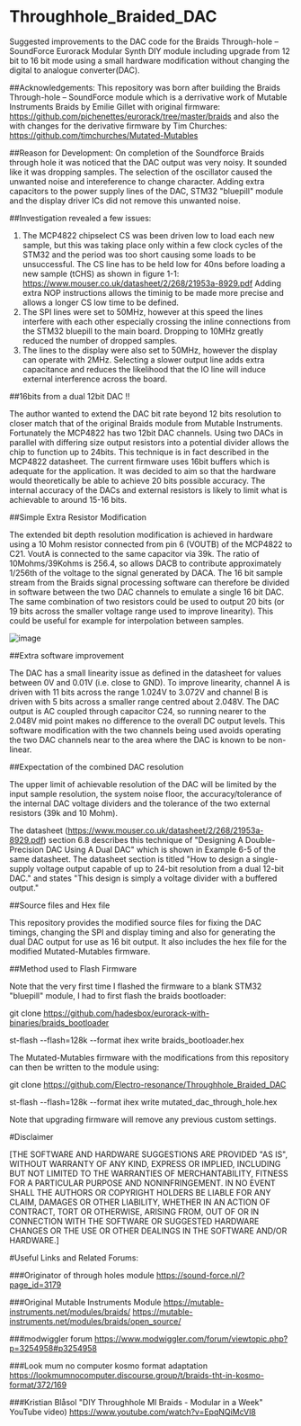 # Throughhole_Braided_DAC
Suggested improvements to the DAC code for the Braids Through-hole – SoundForce Eurorack Modular Synth DIY module including upgrade from 12 bit to 16 bit mode using a small hardware modification without changing the digital to analogue converter(DAC).


##Acknowledgements:
This repository was born after building the Braids Through-hole – SoundForce module which is a derrivative work of Mutable Instruments Braids by Emilie Gillet with original firmware: https://github.com/pichenettes/eurorack/tree/master/braids and also the with changes for the derivative firmware by Tim Churches: https://github.com/timchurches/Mutated-Mutables


##Reason for Development:
On completion of the Soundforce Braids through hole it was noticed that the DAC output was very noisy. It sounded like it was dropping samples. The selection of the oscillator caused the unwanted noise and intereference to change character. Adding extra capacitors to the power supply lines of the DAC, STM32 "bluepill" module and the display driver ICs did not remove this unwanted noise.

##Investigation revealed a few issues:
1) The MCP4822 chipselect CS was been driven low to load each new sample, but this was taking place only within a few clock cycles of the STM32 and the period was too short causing some loads to be unsuccessful. The CS line has to be held low for 40ns before loading a new sample (tCHS) as shown in figure 1-1: https://www.mouser.co.uk/datasheet/2/268/21953a-8929.pdf
Adding extra NOP instructions allows the timinig to be made more precise and allows a longer CS low time to be defined.
2) The SPI lines were set to 50MHz, however at this speed the lines interfere with each other especially crossing the inline connections from the STM32 bluepill to the main board. Dropping to 10MHz greatly reduced the number of dropped samples. 
3) The lines to the display were also set to 50MHz, however the display can operate with 2MHz. Selecting a slower output line adds extra capacitance and reduces the likelihood that the IO line will induce external interference across the board.


##16bits from a dual 12bit DAC !!

The author wanted to extend the DAC bit rate beyond 12 bits resolution to closer match that of the original Braids module from Mutable Instruments. Fortunately the MCP4822 has two 12bit DAC channels. Using two DACs in parallel with differing size output resistors into a potential divider allows the chip to function up to 24bits. This technique is in fact described in the MCP4822 datasheet. The current firmware uses 16bit buffers which is adequate for the application. It was decided to aim so that the hardware would theoretically be able to achieve 20 bits possible accuracy. The internal accuracy of the DACs and external resistors is likely to limit what is achievable to around 15-16 bits. 

##Simple Extra Resistor Modification

The extended bit depth resolution modification is achieved in hardware using a 10 Mohm resistor connected from pin 6 (VOUTB) of the MCP4822 to C21. VoutA is connected to the same capacitor via 39k. The ratio of 10Mohms/39Kohms is 256.4, so allows DACB to contribute approximately 1/256th of the voltage to the signal generated by DACA. The 16 bit sample stream from the Braids signal processing software can therefore be divided in software between the two DAC channels to emulate a single 16 bit DAC. The same combination of two resistors could be used to output 20 bits (or 19 bits across the smaller voltage range used to improve linearity). This could be useful for example for interpolation between samples.

![image](https://user-images.githubusercontent.com/98977744/200071070-8bbc8ef9-47c3-4a5f-8a44-74db42f03b71.png)

##Extra software improvement

The DAC has a small linearity issue as defined in the datasheet for values between 0V and 0.01V (i.e. close to GND). To improve linearity, channel A is driven with 11 bits across the range 1.024V to 3.072V and channel B is driven with 5 bits across a smaller range centred about 2.048V. The DAC output is AC coupled through capacitor C24, so running nearer to the 2.048V mid point makes no difference to the overall DC output levels. This software modification with the two channels being used avoids operating the two DAC channels near to the area where the DAC is known to be non-linear.


##Expectation of the combined DAC resolution

The upper limit of achievable resolution of the DAC will be limited by the input sample resolution, the system noise floor, the accuracy/tolerance of the internal DAC voltage dividers and the tolerance of the two external resistors (39k and 10 Mohm).

The datasheet (https://www.mouser.co.uk/datasheet/2/268/21953a-8929.pdf) section 6.8 describes this technique of "Designing A Double-Precision DAC Using A Dual DAC" which is shown in Example 6-5 of the same datasheet. The datasheet section is titled "How to design a single-supply voltage output capable of up to 24-bit resolution from a dual 12-bit DAC." and states "This design is simply a voltage divider with a buffered output."

##Source files and Hex file

This repository provides the modified source files for fixing the DAC timings, changing the SPI and display timing and also for generating the dual DAC output for use as 16 bit output. It also includes the hex file for the modified Mutated-Mutables firmware.

##Method used to Flash Firmware

Note that the very first time I flashed the firmware to a blank STM32 "bluepill" module, I had to first flash the braids bootloader:

git clone https://github.com/hadesbox/eurorack-with-binaries/braids_bootloader

st-flash --flash=128k --format ihex write braids_bootloader.hex 


The Mutated-Mutables firmware with the modifications from this repository can then be written to the module using: 

git clone https://github.com/Electro-resonance/Throughhole_Braided_DAC

st-flash --flash=128k --format ihex write mutated_dac_through_hole.hex

Note that upgrading firmware will remove any previous custom settings.

#Disclaimer

[THE SOFTWARE AND HARDWARE SUGGESTIONS ARE PROVIDED "AS IS", WITHOUT WARRANTY OF ANY KIND, EXPRESS OR IMPLIED, INCLUDING BUT NOT
LIMITED TO THE WARRANTIES OF MERCHANTABILITY, FITNESS FOR A PARTICULAR PURPOSE AND NONINFRINGEMENT.
IN NO EVENT SHALL THE AUTHORS OR COPYRIGHT HOLDERS BE LIABLE FOR ANY CLAIM, DAMAGES OR OTHER LIABILITY, WHETHER IN AN ACTION OF CONTRACT, TORT OR OTHERWISE, ARISING FROM, OUT OF OR IN CONNECTION WITH THE SOFTWARE OR SUGGESTED HARDWARE CHANGES OR THE USE OR OTHER DEALINGS IN THE SOFTWARE AND/OR HARDWARE.]




#Useful Links and Related Forums:

###Originator of through holes module
https://sound-force.nl/?page_id=3179

###Original Mutable Instruments Module
https://mutable-instruments.net/modules/braids/
https://mutable-instruments.net/modules/braids/open_source/

###modwiggler forum
https://www.modwiggler.com/forum/viewtopic.php?p=3254958#p3254958

###Look mum no computer kosmo format adaptation
https://lookmumnocomputer.discourse.group/t/braids-tht-in-kosmo-format/372/169

###Kristian Blåsol "DIY Throughhole MI Braids - Modular in a Week" YouTube video)
https://www.youtube.com/watch?v=EpqNQiMcVl8   
